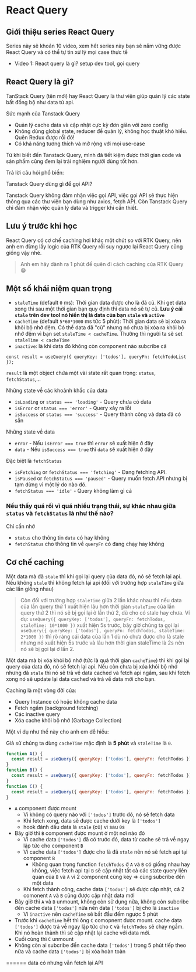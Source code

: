 # React Query

## Giới thiệu series React Query

Series này sẽ khoản 10 video, xem hết series này bạn sẽ nắm vững được React Query và có thể tự tin xử lý mọi case thực tế

- Video 1: React query là gì? setup dev tool, gọi query

## React Query là gì?

TanStack Query (tên mới) hay React Query là thư viện giúp quản lý các state bất đồng bộ như data từ api.

Sức mạnh của Tanstack Query

- Quản lý cache data và cập nhật cực kỳ đơn giản với zero config
- Không dùng global state, reducer để quản lý, không học thuật khó hiểu. Quên Redux được rồi đó!
- Có khả năng tương thích và mở rộng với mọi use-case

Từ khi biết đến Tanstack Query, mình đã tiết kiệm được thời gian code và sản phẩm cũng đem lại trải nghiệm người dùng tốt hơn.

Trả lời câu hỏi phổ biến:

Tanstack Query dùng gì để gọi API?

Tanstack Query không đảm nhận việc gọi API, việc gọi API sẽ thực hiện thông qua các thư viện bạn dùng như axios, fetch API. Còn Tanstack Query chỉ đảm nhận việc quản lý data và trigger khi cần thiết.

## Lưu ý trước khi học

React Query có cơ chế caching hơi khác một chút so với RTK Query, nên anh em đừng lấy logic của RTK Query rồi suy ngược lại React Query cũng giống vậy nhé.

> Anh em hãy dành ra 1 phút để quên đi cách caching của RTK Query 😁

## Một số khái niệm quan trọng

- `staleTime` (default `0` ms): Thời gian data được cho là đã cũ. Khi get data xong thì sau một thời gian bạn quy định thì data nó sẽ tự cũ. **Lưu ý cái `stale` trên dev tool nó hiển thị là data của bạn `stale` và `active`**
- `cacheTime` (default `5*60*1000` ms tức 5 phút): Thời gian data sẽ bị xóa ra khỏi bộ nhớ đệm. Có thể data đã "cũ" nhưng nó chưa bị xóa ra khỏi bộ nhớ đệm vì bạn set `staleTime < cacheTime`. Thường thì người ta sẽ set `staleTime < cacheTime`
- `inactive`: là khi data đó không còn component nào subcribe cả

```tsx
const result = useQuery({ queryKey: ['todos'], queryFn: fetchTodoList });
```

`result` là một object chứa một vài state rất quan trọng: `status`, `fetchStatus`,...

Những state về các khoảnh khắc của data

- `isLoading` or `status === 'loading'` - Query chưa có data
- `isError` or `status === 'error'` - Query xảy ra lỗi
- `isSuccess` or `status === 'success'` - Query thành công và data đã có sẵn

Những state về data

- `error` - Nếu `isError === true` thì `error` sẽ xuất hiện ở đây
- `data` - Nếu `isSuccess === true` thì `data` sẽ xuất hiện ở đây

Đặc biệt là `fetchStatus`

- `isFetching` or `fetchStatus === 'fetching'` - Đang fetching API.
- `isPaused` or `fetchStatus === 'paused'` - Query muốn fetch API nhưng bị tạm dừng vì một lý do nào đó.
- `fetchStatus === 'idle'` - Query không làm gì cả

### Nếu thấy quá rối vì quá nhiều trạng thái, sự khác nhau giữa `status` và `fetchStatus` là như thế nào?

Chỉ cần nhớ

- `status` cho thông tin `data` có hay không
- `fetchStatus` cho thông tin về `queryFn` có đang chạy hay không

## Cơ chế caching

Một data mà đã `stale` thì khi gọi lại query của data đó, nó sẽ fetch lại api. Nếu không `stale` thì không fetch lại api (đối với trường hợp `staleTime` giữa các lần giống nhau)

> Còn đối với trường hợp `staleTime` giữa 2 lần khác nhau thì nếu data của lần query thứ 1 xuất hiện lâu hơn thời gian `staleTime` của lần query thứ 2 thì nó sẽ bị gọi lại ở lần thứ 2, dù cho có stale hay chưa.
> Ví dụ: `useQuery({ queryKey: ['todos'], queryFn: fetchTodos, staleTime: 10*1000 })` xuất hiện 5s trước, bây giờ chúng ta gọi lại `useQuery({ queryKey: ['todos'], queryFn: fetchTodos, staleTime: 2*1000 })` thì rõ ràng cái data của lần 1 dù nó chưa được cho là stale nhưng nó xuất hiện 5s trước và lâu hơn thời gian staleTime là 2s nên nó sẽ bị gọi lại ở lần 2.

Một data mà bị xóa khỏi bộ nhớ (tức là quá thời gian `cacheTime`) thì khi gọi lại query của data đó, nó sẽ fetch lại api. Nếu còn chưa bị xóa khỏi bộ nhớ nhưng đã `stale` thì nó sẽ trả về data cached và fetch api ngầm, sau khi fetch xong nó sẽ update lại data cached và trả về data mới cho bạn.

Caching là một vòng đời của:

- Query Instance có hoặc không cache data
- Fetch ngầm (background fetching)
- Các inactive query
- Xóa cache khỏi bộ nhớ (Garbage Collection)

Một ví dụ như thế này cho anh em dễ hiều:

Giả sử chúng ta dùng `cacheTime` mặc định là **5 phút** và `staleTime` là `0`.

```jsx
function A() {
  const result = useQuery({ queryKey: ['todos'], queryFn: fetchTodos });
}
function B() {
  const result = useQuery({ queryKey: ['todos'], queryFn: fetchTodos });
}
function C() {
  const result = useQuery({ queryKey: ['todos'], queryFn: fetchTodos });
}
```

- `A` component được mount
  - Vì không có query nào với `['todos']` trước đó, nó sẽ fetch data
  - Khi fetch xong, data sẽ được cache dưới key là `['todos']`
  - hook đánh dấu data là `stale` (cũ) vì sau `0`s
- Bây giờ thì `B` component được mount ở một nơi nào đó
  - Vì cache data `['todos']` đã có trước đó, data từ cache sẽ trả về ngay lập tức cho component `B`
  - Vì cache data `['todos']` được cho là đã `stale` nên nó sẽ fetch api tại component `B`
    - Không quan trọng function `fetchTodos` ở `A` và `B` có giống nhau hay không, việc fetch api tại `B` sẽ cập nhật tất cả các state query liên quan của `B` và `A` vì 2 component cùng key => cùng subcribe đến một data
  - Khi fetch thành công, cache data `['todos']` sẽ được cập nhật, cả 2 comonent `A` và `B` cũng được cập nhật data mới
- Bây giờ thì `A` và `B` unmount, không còn sử dụng nữa, không còn subcribe đến cache data `['todos']` nữa nên data `['todos']` bị cho là `inactive`
  - Vì `inactive` nên `cacheTime` sẽ bắt đầu đếm ngược 5 phút
- Trước khi `cacheTime` hết thì ông `C` comopnent được mount. cache data `['todos']` được trả về ngay lập tức cho `C` và `fetchTodos` sẽ chạy ngầm. Khi nó hoàn thành thì sẽ cập nhật lại cache với data mới.
- Cuối cùng thì `C` unmount
- Không còn ai subcribe đến cache data `['todos']` trong 5 phút tiếp theo nữa và cache data `['todos']` bị xóa hoàn toàn

======
data có nhưng vẫn fetch lại API
